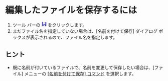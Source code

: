 # 編集したファイルを保存するには

1. ツール バーの ![[保存]](../../images/filesave.gif)
をクリックします。
2. まだファイル名を指定していない場合は、\[名前を付けて保存\] ダイアログ ボックスが表示されるので、ファイル名を指定します。

## ヒント

- 既に名前が付いているファイルで、名前を変更して保存したい場合は、\[ファイル\] メニューの
[\[名前を付けて保存\] コマンド](../../cmd/file/file_save_as) を選択します。